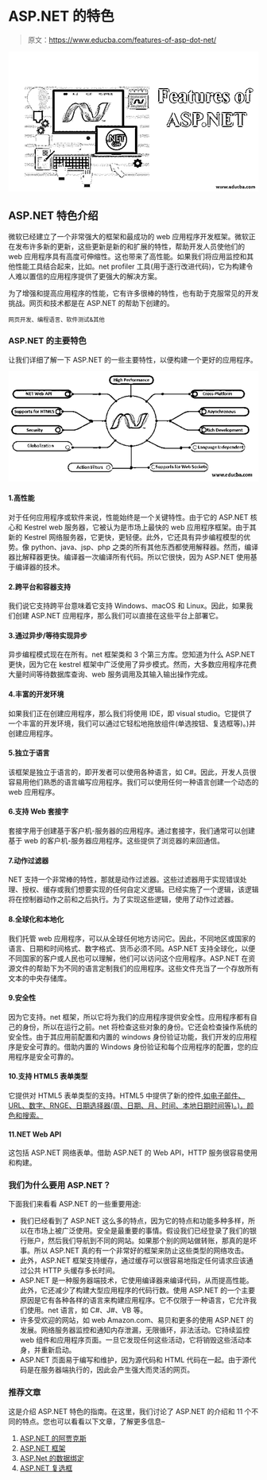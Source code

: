 # ASP.NET 的特色

> 原文：<https://www.educba.com/features-of-asp-dot-net/>

![features of asp.net](img/f328b734097f98aba783f581c79905bf.png)



## ASP.NET 特色介绍

微软已经建立了一个非常强大的框架和最成功的 web 应用程序开发框架。微软正在发布许多新的更新，这些更新是新的和扩展的特性，帮助开发人员使他们的 web 应用程序具有高度可伸缩性。这也带来了高性能。如果我们将应用监控和其他性能工具结合起来，比如。net profiler 工具(用于逐行改进代码)，它为构建令人难以置信的应用程序提供了更强大的解决方案。

为了增强和提高应用程序的性能，它有许多很棒的特性，也有助于克服常见的开发挑战。网页和技术都是在 ASP.NET 的帮助下创建的。

<small>网页开发、编程语言、软件测试&其他</small>

### ASP.NET 的主要特色

让我们详细了解一下 ASP.NET 的一些主要特性，以便构建一个更好的应用程序。

![features of asp.net](img/ef47049a436ba8a22b8d34073a8be21a.png)



#### 1.高性能

对于任何应用程序或软件来说，性能始终是一个关键特性。由于它的 ASP.NET 核心和 Kestrel web 服务器，它被认为是市场上最快的 web 应用程序框架。由于其新的 Kestrel 网络服务器，它更快，更轻便。此外，它还具有异步编程模型的优势。像 python、java、jsp、php 之类的所有其他东西都使用解释器。然而，编译器比解释器更快。编译器一次编译所有代码。所以它很快，因为 ASP.NET 使用基于编译器的技术。

#### 2.跨平台和容器支持

我们说它支持跨平台意味着它支持 Windows、macOS 和 Linux。因此，如果我们创建 ASP.NET 应用程序，那么我们可以直接在这些平台上部署它。

#### 3.通过异步/等待实现异步

异步编程模式现在在所有。net 框架类和 3 个第三方库。您知道为什么 ASP.NET 更快，因为它在 kestrel 框架中广泛使用了异步模式。然而，大多数应用程序花费大量时间等待数据库查询、web 服务调用及其输入输出操作完成。

#### 4.丰富的开发环境

如果我们正在创建应用程序，那么我们将使用 IDE，即 visual studio。它提供了一个丰富的开发环境，我们可以通过它轻松地拖放组件(单选按钮、复选框等)。)并创建应用程序。

#### 5.独立于语言

该框架是独立于语言的，即开发者可以使用各种语言，如 C#。因此，开发人员很容易用他们熟悉的语言编写应用程序。我们可以使用任何一种语言创建一个动态的 web 应用程序。

#### 6.支持 Web 套接字

套接字用于创建基于客户机-服务器的应用程序。通过套接字，我们通常可以创建基于 web 的客户机-服务器应用程序。这些提供了浏览器的来回通信。

#### 7.动作过滤器

NET 支持一个非常棒的特性，那就是动作过滤器。这些过滤器用于实现错误处理、授权、缓存或我们想要实现的任何自定义逻辑。已经实施了一个逻辑，该逻辑将在控制器动作之前和之后执行。为了实现这些逻辑，使用了动作过滤器。

#### 8.全球化和本地化

我们托管 web 应用程序，可以从全球任何地方访问它。因此，不同地区或国家的语言、日期和时间格式、数字格式、货币必须不同。ASP.NET 支持全球化，以便不同国家的客户或人民也可以理解，他们可以访问这个应用程序。ASP.NET 在资源文件的帮助下为不同的语言定制我们的应用程序。这些文件充当了一个存放所有文本的中央存储库。

#### 9.安全性

因为它支持。net 框架，所以它将为我们的应用程序提供安全性。应用程序都有自己的身份，所以在运行之前。net 将检查这些对象的身份。它还会检查操作系统的安全性。由于其应用前配置和内置的 windows 身份验证功能，我们开发的应用程序是安全可靠的。借助内置的 Windows 身份验证和每个应用程序的配置，您的应用程序是安全可靠的。

#### 10.支持 HTML5 表单类型

它提供对 HTML5 表单类型的支持。HTML5 中提供了新的控件[,如电子邮件、URL、数字、RNGE、日期选择器(周、日期、月、时间、本地日期时间等)。)，颜色和搜索。](https://www.educba.com/what-is-html5/)

#### 11.NET Web API

这包括 ASP.NET 网络表单。借助 ASP.NET 的 Web API，HTTP 服务很容易使用和构建。

### 我们为什么要用 ASP.NET？

下面我们来看看 ASP.NET 的一些重要用途:

*   我们已经看到了 ASP.NET 这么多的特点，因为它的特点和功能多种多样，所以在市场上被广泛使用。安全是最重要的事情。假设我们已经登录了我们的银行账户，然后我们导航到不同的网站。如果那个别的网站做转账，那真的是坏事。所以 ASP.NET 真的有一个非常好的框架来防止这些类型的网络攻击。
*   此外，ASP.NET 框架支持缓存，通过缓存可以很容易地指定任何请求应该通过公共 HTTP 头缓存多长时间。
*   ASP.NET 是一种服务器端技术，它使用编译器来编译代码，从而提高性能。此外，它还减少了构建大型应用程序的代码行数。使用 ASP.NET 的一个主要原因是它有各种各样的语言来构建应用程序。它不仅限于一种语言，它允许我们使用。net 语言，如 C#、J#、VB 等。
*   许多受欢迎的网站，如 web Amazon.com、易贝和更多的使用 ASP.NET 的发展。网络服务器监控和通知内存泄漏，无限循环，非法活动。它持续监控 web 组件和应用程序页面。一旦它发现任何这些活动，它将销毁这些活动本身，并重新启动。
*   ASP.NET 页面易于编写和维护，因为源代码和 HTML 代码在一起。由于源代码是在服务器端执行的，因此会产生强大而灵活的网页。

### 推荐文章

这是介绍 ASP.NET 特色的指南。在这里，我们讨论了 ASP.NET 的介绍和 11 个不同的特点。您也可以看看以下文章，了解更多信息–

1.  [ASP.NET 的阿贾克斯](https://www.educba.com/ajax-in-asp-dot-net/)
2.  [ASP.NET 框架](https://www.educba.com/asp-dot-net-framework/)
3.  [ASP.Net 的数据绑定](https://www.educba.com/data-binding-in-asp-net/)
4.  [ASP.NET 复选框](https://www.educba.com/asp-dot-net-checkbox/)